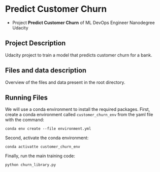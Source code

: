 # Predict Customer Churn

- Project **Predict Customer Churn** of ML DevOps Engineer Nanodegree Udacity

## Project Description
Udacity project to train a model that predicts customer churn for a bank.

## Files and data description
Overview of the files and data present in the root directory. 

## Running Files
We will use a conda environment to install the required packages.
First, create a conda environment called `customer_churn_env` from the yaml file with the command:

```
conda env create --file environment.yml 
```

Second, activate the conda environment:

```
conda activatte customer_churn_env
```

Finally, run the main training code:

```
python churn_library.py
```
